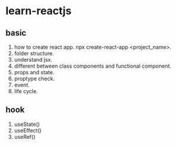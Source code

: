 # learn-reactjs
## basic
1. how to create react app. npx create-react-app <project_name>.
2. folder structure.
3. understand jsx.
4. different between class components and functional component.
5. props and state.
6. proptype check.
7. event.
8. life cycle.

## hook
1. useState()
2. useEffect()
3. useRef()